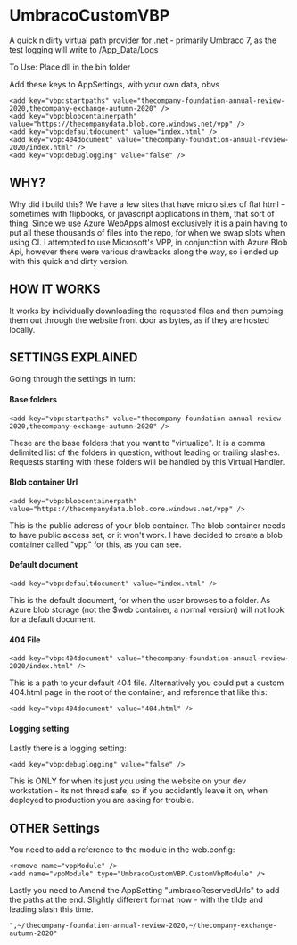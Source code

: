 # UmbracoCustomVBP
A quick n dirty virtual path provider for .net - primarily Umbraco 7, as the test logging will write to /App_Data/Logs


To Use:
Place dll in the bin folder

Add these keys to AppSettings, with your own data, obvs

    <add key="vbp:startpaths" value="thecompany-foundation-annual-review-2020,thecompany-exchange-autumn-2020" />
    <add key="vbp:blobcontainerpath" value="https://thecompanydata.blob.core.windows.net/vpp" />
    <add key="vbp:defaultdocument" value="index.html" />
    <add key="vbp:404document" value="thecompany-foundation-annual-review-2020/index.html" />
    <add key="vbp:debuglogging" value="false" />

## WHY?

Why did i build this? We have a few sites that have micro sites of flat html - sometimes with flipbooks, or javascript applications in them, that sort of thing. Since we use Azure WebApps almost exclusively it is a pain having to put all these thousands of files into the repo, for when we swap slots when using CI. I attempted to use Microsoft's VPP, in conjunction with Azure Blob Api, however there were various drawbacks along the way, so i ended up with this quick and dirty version.

## HOW IT WORKS
It works by individually downloading the requested files and then pumping them out through the website front door as bytes, as if they are hosted locally.

## SETTINGS EXPLAINED
Going through the settings in turn:

#### Base folders

    <add key="vbp:startpaths" value="thecompany-foundation-annual-review-2020,thecompany-exchange-autumn-2020" />

These are the base folders that you want to "virtualize". It is a comma delimited list of the folders in question, without leading or trailing slashes. Requests starting with these folders will be handled by this Virtual Handler. 

#### Blob container Url

    <add key="vbp:blobcontainerpath" value="https://thecompanydata.blob.core.windows.net/vpp" />
This is the public address of your blob container. The blob container needs to have public access set, or it won't work. I have decided to create a blob container called "vpp" for this, as you can see. 

#### Default document

    <add key="vbp:defaultdocument" value="index.html" />
 This is the default document, for when the user browses to a folder. As Azure blob storage (not the $web container, a normal version) will not look for a default document. 

#### 404 File

    <add key="vbp:404document" value="thecompany-foundation-annual-review-2020/index.html" />
This is a path to your default 404 file. Alternatively you could put a custom 404.html page in the root of the container, and reference that like this:

    <add key="vbp:404document" value="404.html" />

#### Logging setting

Lastly there is a logging setting:

    <add key="vbp:debuglogging" value="false" />
This is ONLY for when its just you using the website on your dev workstation - its not thread safe, so if you accidently leave it on, when deployed to production you are asking for trouble.

## OTHER Settings

You need to add a reference to the module in the web.config:

    <remove name="vppModule" />
    <add name="vppModule" type="UmbracoCustomVBP.CustomVbpModule" />


Lastly you need to Amend the AppSetting "umbracoReservedUrls" to add the paths at the end. Slightly different format now - with the tilde and leading slash this time.

    ",~/thecompany-foundation-annual-review-2020,~/thecompany-exchange-autumn-2020"
    
    

